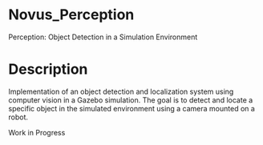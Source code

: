 # Novus_Perception
Perception: Object Detection in a Simulation Environment
# Description
Implementation of an object detection and localization system using computer vision in a
Gazebo simulation. The goal is to detect and locate a specific object in the simulated environment using a camera mounted on a robot.

Work in Progress
